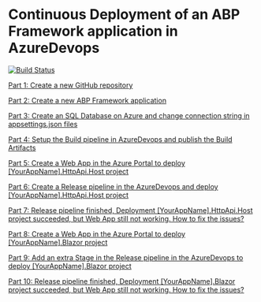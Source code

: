 # Continuous Deployment of an ABP Framework application in AzureDevops

[![Build Status](https://dev.azure.com/AbpIoAzureDevopsOrg/AbpIoAzureDevopsProj/_apis/build/status/Build%20pipeline?branchName=gh-pages)](https://dev.azure.com/AbpIoAzureDevopsOrg/AbpIoAzureDevopsProj/_build/latest?definitionId=1&branchName=gh-pages)

[Part 1: Create a new GitHub repository](https://abpioazuredevopsblazor.azurewebsites.net/part1)

[Part 2: Create a new ABP Framework application](https://abpioazuredevopsblazor.azurewebsites.net/part2)

[Part 3: Create an SQL Database on Azure and change connection string in appsettings.json files](https://abpioazuredevopsblazor.azurewebsites.net/part3)

[Part 4: Setup the Build pipeline in AzureDevops and publish the Build Artifacts](https://abpioazuredevopsblazor.azurewebsites.net/part4)

[Part 5: Create a Web App in the Azure Portal to deploy [YourAppName].HttpApi.Host project](https://abpioazuredevopsblazor.azurewebsites.net/part5)

[Part 6: Create a Release pipeline in the AzureDevops and deploy [YourAppName].HttpApi.Host project](https://abpioazuredevopsblazor.azurewebsites.net/part6)

[Part 7: Release pipeline finished, Deployment [YourAppName].HttpApi.Host project succeeded, but Web App still not working. How to fix the issues?](https://abpioazuredevopsblazor.azurewebsites.net/part7)

[Part 8: Create a Web App in the Azure Portal to deploy [YourAppName].Blazor project](https://abpioazuredevopsblazor.azurewebsites.net/part8)

[Part 9: Add an extra Stage in the Release pipeline in the AzureDevops to deploy [YourAppName].Blazor project](https://abpioazuredevopsblazor.azurewebsites.net/part9)

[Part 10: Release pipeline finished, Deployment [YourAppName].Blazor project succeeded, but Web App still not working. How to fix the issues?](https://abpioazuredevopsblazor.azurewebsites.net/part10)
